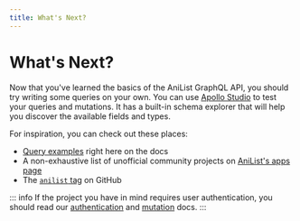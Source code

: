 ```yaml
---
title: What's Next?
---
```


# What's Next?

Now that you've learned the basics of the AniList GraphQL API, you should try writing some queries on your own. You can use [Apollo Studio](https://studio.apollographql.com/sandbox/explorer?endpoint=https://graphql.anilist.co) to test your queries and mutations. It has a built-in schema explorer that will help you discover the available fields and types.

For inspiration, you can check out these places:

* [Query examples](/guide/graphql/queries/) right here on the docs
* A non-exhaustive list of unofficial community projects on [AniList's apps page](https://anilist.co/apps)
* The [`anilist` tag](https://github.com/topics/anilist) on GitHub

::: info 
If the project you have in mind requires user authentication, you should read our [authentication](/guide/auth/) and [mutation](mutations) docs.
:::